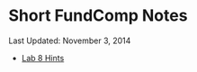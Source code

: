 # Short FundComp Notes  
Last Updated: November 3, 2014

- [Lab 8 Hints](http://shuyang.li/project/ta/fundcomp/20141103-lab-8-hints.html)
